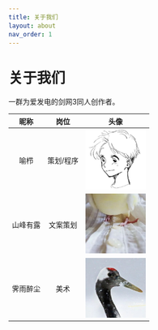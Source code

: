 ```yaml
---
title: 关于我们
layout: about
nav_order: 1
---
```


# 关于我们

一群为爱发电的剑网3同人创作者。

|   昵称   |   岗位    |                       头像                        |
| :------: | :-------: | :-----------------------------------------------: |
|   喻栉   | 策划/程序 | <img src="../img/about1.jpg" style="zoom:33%;" /> |
| 山峰有露 | 文案策划  | <img src="../img/about2.jpg" style="zoom:33%;" /> |
| 霁雨醉尘 |   美术    | <img src="../img/about3.jpg" style="zoom:33%;" /> |


